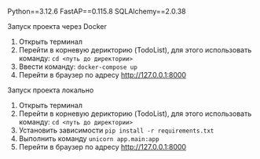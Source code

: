Python==3.12.6
FastAP==0.115.8
SQLAlchemy==2.0.38

Запуск проекта через Docker
1. Открыть терминал
2. Перейти в корневую дерикторию (TodoList), для этого использовать команду:
```cd <путь до директории>```
3. Ввести команду:
```docker-compose up```
4. Перейти в браузер по адресу http://127.0.0.1:8000

Запуск проекта локально
1. Открыть терминал
2. Перейти в корневую дерикторию (TodoList), для этого использовать команду:
```cd <путь до директории>```
3. Установить зависимости 
```pip install -r requirements.txt```
4. Выполнить команду
```unicorn app.main:app```
5. Перейти в браузер по адресу http://127.0.0.1:8000